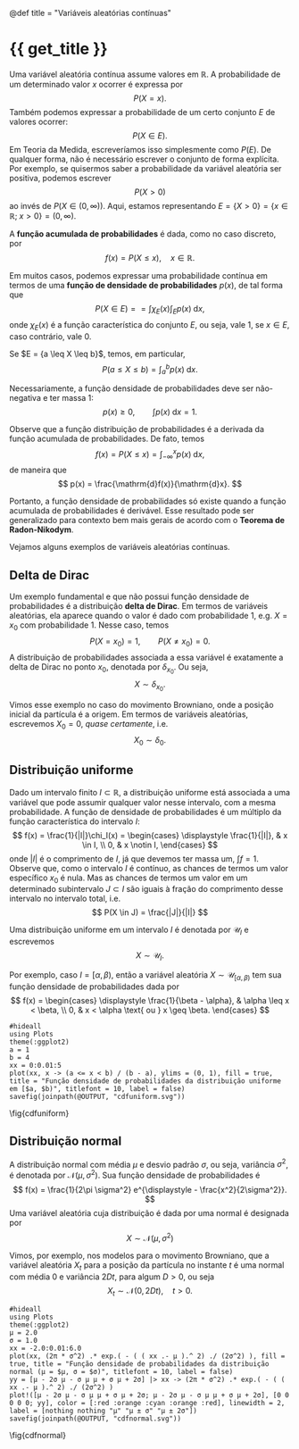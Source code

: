 @def title = "Variáveis aleatórias contínuas"

# {{ get_title }}

Uma variável aleatória contínua assume valores em $\mathbb{R}$. A probabilidade de um determinado valor $x$ ocorrer é expressa por
$$
P(X = x).
$$
Também podemos expressar a probabilidade de um certo conjunto $E$ de valores ocorrer:
$$
P(X \in E).
$$
Em Teoria da Medida, escreveríamos isso simplesmente como $P(E)$. De qualquer forma, não é necessário escrever o conjunto de forma explícita. Por exemplo, se quisermos saber a probabilidade da variável aleatória ser positiva, podemos escrever
$$
P(X > 0)
$$
ao invés de $P(X \in (0, \infty))$. Aqui, estamos representando $E = \{ X > 0 \} = \{x \in \mathbb{R}; \;x > 0\} = (0, \infty)$.

A **função acumulada de probabilidades** é dada, como no caso discreto, por
$$
f(x) = P(X \leq x), \quad x \in \mathbb{R}.
$$

Em muitos casos, podemos expressar uma probabilidade contínua em termos de uma **função de densidade de probabilidades** $p(x)$, de tal forma que
$$
P(X \in E) = = \int \chi_E(x) \int_E p(x) \;\mathrm{d}x,
$$
onde $\chi_E(x)$ é a função característica do conjunto $E$, ou seja, vale $1$, se $x\in E$, caso contrário, vale 0.

Se $E = \{a \leq X \leq b}$, temos, em particular,
$$
  P(a \leq X \leq b) = \int_a^b p(x) \;\mathrm{d}x.
$$

Necessariamente, a função densidade de probabilidades deve ser não-negativa e ter massa 1:
$$
p(x) \geq 0, \qquad \int p(x) \;\mathrm{d}x = 1.
$$

Observe que a função distribuição de probabilidades é a derivada da função acumulada de probabilidades. De fato, temos
$$
  f(x) = P(X \leq x) = \int_{-\infty}^x p(x) \;\mathrm{d}x,
$$
de maneira que
$$
  p(x) = \frac{\mathrm{d}f(x)}{\mathrm{d}x}.
$$

Portanto, a função densidade de probabilidades só existe quando a função acumulada de probabilidades é derivável. Esse resultado pode ser generalizado para contexto bem mais gerais de acordo com o **Teorema de Radon-Nikodym**.

Vejamos alguns exemplos de variáveis aleatórias contínuas.

## Delta de Dirac

Um exemplo fundamental e que não possui função densidade de probabilidades é a distribuição **delta de Dirac**. Em termos de variáveis aleatórias, ela aparece quando o valor é dado com probabilidade 1, e.g. $X = x_0$ com probabilidade 1. Nesse caso, temos
$$
P(X = x_0) = 1, \qquad P(X \neq x_0) = 0.
$$
A distribuição de probabilidades associada a essa variável é exatamente a delta de Dirac no ponto $x_0$, denotada por $\delta_{x_0}$. Ou seja,
$$
X \sim \delta_{x_0}.
$$

Vimos esse exemplo no caso do movimento Browniano, onde a posição inicial da partícula é a origem. Em termos de variáveis aleatórias, escrevemos $X_0 = 0$,  *quase certamente*, i.e.
$$
X_0 \sim \delta_0.
$$

## Distribuição uniforme

Dado um intervalo finito $I\subset \mathbb{R}$, a distribuição uniforme está associada a uma variável que pode assumir qualquer valor nesse intervalo, com a mesma probabilidade. A função de densidade de probabilidades é um múltiplo da função característica do intervalo $I$:
$$
f(x) = \frac{1}{|I|}\chi_I(x) = \begin{cases} \displaystyle \frac{1}{|I|}, & x \in I, \\ 0, & x \notin I, \end{cases}
$$
onde $|I|$ é o comprimento de $I$, já que devemos ter massa um, $\int f = 1$. Observe que, como o intervalo $I$ é contínuo, as chances de termos um valor específico $x_0$ é nula. Mas as chances de termos um valor em um determinado subintervalo $J\subset I$ são iguais à fração do comprimento desse intervalo no intervalo total, i.e.
$$
P(X \in J) = \frac{|J|}{|I|}
$$

Uma distribuição uniforme em um intervalo $I$ é denotada por $\mathcal{U}_I$ e escrevemos
$$
X \sim \mathcal{U}_I.
$$

Por exemplo, caso $I = [\alpha, \beta)$, então a variável aleatória $X \sim \mathcal{U}_{[\alpha, \beta)}$ tem sua função densidade de probabilidades dada por
$$
f(x) = \begin{cases} \displaystyle \frac{1}{\beta - \alpha}, & \alpha \leq x < \beta, \\ 0, & x < \alpha \text{ ou } x \geq \beta. \end{cases}
$$

```julia:cdfuniform
#hideall
using Plots
theme(:ggplot2)
a = 1
b = 4
xx = 0:0.01:5
plot(xx, x -> (a <= x < b) / (b - a), ylims = (0, 1), fill = true, title = "Função densidade de probabilidades da distribuição uniforme em [$a, $b)", titlefont = 10, label = false)
savefig(joinpath(@OUTPUT, "cdfuniform.svg"))
```
\fig{cdfuniform}

## Distribuição normal

A distribuição normal com média $\mu$ e desvio padrão $\sigma$, ou seja, variância $\sigma^2$, é denotada por $\mathcal{N}(\mu, \sigma^2)$. Sua função densidade de probabilidades é
$$
  f(x) = \frac{1}{2\pi \sigma^2} e^{\displaystyle - \frac{x^2}{2\sigma^2}}.
$$
Uma variável aleatória cuja distribuição é dada por uma normal é designada por
$$
  X \sim \mathcal{N}(\mu, \sigma^2)
$$

Vimos, por exemplo, nos modelos para o movimento Browniano, que a variável aleatória $X_t$ para a posição da partícula no instante $t$ é uma normal com média $0$ e variância $2Dt$, para algum $D > 0$, ou seja
$$
  X_t \sim \mathcal{N}(0, 2Dt), \quad t > 0.
$$

```julia:cdfnormal
#hideall
using Plots
theme(:ggplot2)
μ = 2.0
σ = 1.0 
xx = -2.0:0.01:6.0
plot(xx, (2π * σ^2) .* exp.( - ( ( xx .- μ ).^ 2) ./ (2σ^2) ), fill = true, title = "Função densidade de probabilidades da distribuição normal (μ = $μ, σ = $σ)", titlefont = 10, label = false)
yy = [μ - 2σ μ - σ μ μ + σ μ + 2σ] |> xx -> (2π * σ^2) .* exp.( - ( ( xx .- μ ).^ 2) ./ (2σ^2) )
plot!([μ - 2σ μ - σ μ μ + σ μ + 2σ; μ - 2σ μ - σ μ μ + σ μ + 2σ], [0 0 0 0 0; yy], color = [:red :orange :cyan :orange :red], linewidth = 2, label = [nothing nothing "μ" "μ ± σ" "μ ± 2σ"])
savefig(joinpath(@OUTPUT, "cdfnormal.svg"))
```
\fig{cdfnormal}